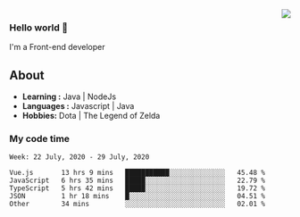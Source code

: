 <img align='right' src="https://github-readme-stats.vercel.app/api?username=jumodada&show_icons=true&theme=vue">

### Hello world 👋

I'm a Front-end developer 
    
## About
-  **Learning :** Java | NodeJs
-  **Languages :** Javascript | Java
-  **Hobbies:** Dota | The Legend of Zelda

### My code time

<!--START_SECTION:waka-->
```text
Week: 22 July, 2020 - 29 July, 2020

Vue.js       13 hrs 9 mins   ███████████░░░░░░░░░░░░░░   45.48 % 
JavaScript   6 hrs 35 mins   █████░░░░░░░░░░░░░░░░░░░░   22.79 % 
TypeScript   5 hrs 42 mins   █████░░░░░░░░░░░░░░░░░░░░   19.72 % 
JSON         1 hr 18 mins    █░░░░░░░░░░░░░░░░░░░░░░░░   04.51 % 
Other        34 mins         ░░░░░░░░░░░░░░░░░░░░░░░░░   02.01 %
```
<!--END_SECTION:waka-->
